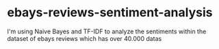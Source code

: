 # ebays-reviews-sentiment-analysis
I'm using Naive Bayes and TF-IDF to analyze the sentiments within the dataset of ebays reviews which has over 40.000 datas
